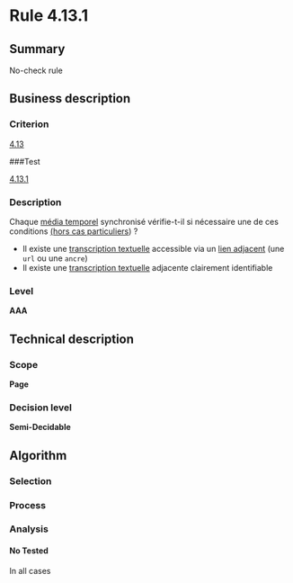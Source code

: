 # Rule 4.13.1

## Summary

No-check rule

## Business description

### Criterion

[4.13](http://references.modernisation.gouv.fr/referentiel-technique-0#crit-4-13)

###Test

[4.13.1](http://references.modernisation.gouv.fr/referentiel-technique-0#test-4-13-1)

### Description

Chaque <a href="http://references.modernisation.gouv.fr/referentiel-technique-0#mMediaTemp">m&eacute;dia temporel</a> synchronis&eacute; v&eacute;rifie-t-il si n&eacute;cessaire une de ces conditions <a href="http://references.modernisation.gouv.fr/referentiel-technique-0#cpCrit4-" title="Cas particuliers pour le crit&egrave;re 4.13">(hors cas particuliers</a>) ? 
 
 *  Il existe une <a href="http://references.modernisation.gouv.fr/referentiel-technique-0#mTranscriptTextuel">transcription textuelle</a> accessible via un <a href="http://references.modernisation.gouv.fr/referentiel-technique-0#mLienAdj">lien adjacent</a> (une `url` ou une `ancre`) 
 *  Il existe une <a href="http://references.modernisation.gouv.fr/referentiel-technique-0#mTranscriptTextuel">transcription textuelle</a> adjacente clairement identifiable 


### Level

**AAA**

## Technical description

### Scope

**Page**

### Decision level

**Semi-Decidable**

## Algorithm

### Selection

### Process

### Analysis

#### No Tested 

In all cases
